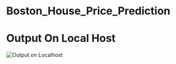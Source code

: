 # Boston_House_Price_Prediction

# Output On Local Host
![Output on Localhost](https://github.com/user-attachments/assets/eb7e80b9-ce52-4eff-8e3e-133a0f89af9b)
